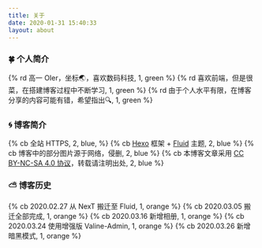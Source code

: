 ```yaml
---
title: 关于
date: 2020-01-31 15:40:33
layout: about
---
```


### :four_leaf_clover: 个人简介

{% rd 高一 OIer，坐标:earth_asia:，喜欢数码科技, 1, green %}
{% rd 喜欢前端，但是很菜，在搭建博客过程中不断学习, 1, green %}
{% rd 由于个人水平有限，在博客分享的内容可能有错，希望指出:mag:, 1, green %}

### :cyclone: 博客简介

{% cb 全站 HTTPS, 2, blue, %}
{% cb [Hexo](https://hexo.io/zh-cn) 框架 + [Fluid](https://github.com/fluid-dev/hexo-theme-fluid) 主题, 2, blue %}
{% cb 博客中的部分图片源于网络，侵删, 2, blue %}
{% cb 本博客文章采用 [CC BY-NC-SA 4.0 协议](https://creativecommons.org/licenses/by-nc-sa/4.0/deed.zh)，转载请注明出处, 2, blue %}

### :partly_sunny: 博客历史

{% cb 2020.02.27 从 NexT 搬迁至 Fluid, 1, orange %}
{% cb 2020.03.05 搬迁全部完成, 1, orange %}
{% cb 2020.03.16 新增相册, 1, orange %}
{% cb 2020.03.24 使用增强版 Valine-Admin, 1, orange %}
{% cb 2020.03.26 新增暗黑模式, 1, orange %}
